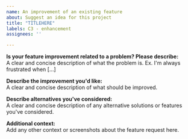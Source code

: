 ```yaml
---
name: An improvement of an existing feature
about: Suggest an idea for this project
title: "TITLEHERE"
labels: C3 - enhancement
assignees: ''

---
```


**Is your feature improvement related to a problem? Please describe:**  
A clear and concise description of what the problem is. Ex. I'm always frustrated when [...]

**Describe the improvement you'd like:**  
A clear and concise description of what should be improved.

**Describe alternatives you've considered:**  
A clear and concise description of any alternative solutions or features you've considered.

**Additional context:**  
Add any other context or screenshots about the feature request here.

